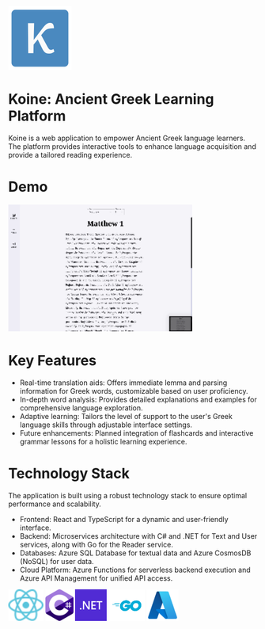 <img src="https://raw.githubusercontent.com/Dylan-Howard/Greek-Learning-App/master/GreekLearningApp-Illustrations/Logo/koine-logo.svg" height=128 />

# Koine: Ancient Greek Learning Platform
Koine is a web application to empower Ancient Greek language learners. The platform provides interactive tools to enhance language acquisition and provide a tailored reading experience.

# Demo
<img src="https://raw.githubusercontent.com/Dylan-Howard/Greek-Learning-App/master/GreekLearningApp-Illustrations/koine-demo.gif" height=256 />

# Key Features
* Real-time translation aids: Offers immediate lemma and parsing information for Greek words, customizable based on user proficiency.
* In-depth word analysis: Provides detailed explanations and examples for comprehensive language exploration.
* Adaptive learning: Tailors the level of support to the user's Greek language skills through adjustable interface settings.
* Future enhancements: Planned integration of flashcards and interactive grammar lessons for a holistic learning experience.

# Technology Stack
The application is built using a robust technology stack to ensure optimal performance and scalability.
* Frontend: React and TypeScript for a dynamic and user-friendly interface.
* Backend: Microservices architecture with C# and .NET for Text and User services, along with Go for the Reader service.
* Databases: Azure SQL Database for textual data and Azure CosmosDB (NoSQL) for user data.
* Cloud Platform: Azure Functions for serverless backend execution and Azure API Management for unified API access.

<div>
  <img src="https://raw.githubusercontent.com/Dylan-Howard/Greek-Learning-App/master/GreekLearningApp-Illustrations/icon-react.svg" height=64 />
  <img src="https://raw.githubusercontent.com/Dylan-Howard/Greek-Learning-App/master/GreekLearningApp-Illustrations/icon-csharp.svg" height=64 />
  <img src="https://raw.githubusercontent.com/Dylan-Howard/Greek-Learning-App/master/GreekLearningApp-Illustrations/icon-dotnet.svg" height=64 />
  <img src="https://raw.githubusercontent.com/Dylan-Howard/Greek-Learning-App/master/GreekLearningApp-Illustrations/icon-golang.svg" height=64 />
  <img src="https://raw.githubusercontent.com/Dylan-Howard/Greek-Learning-App/master/GreekLearningApp-Illustrations/icon-azure.svg" height=64 />
</div>
